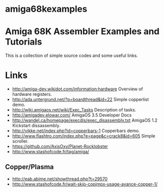 # amiga68kexamples

Amiga 68K Assembler Examples and Tutorials
==========================================

This is a collection of simple source codes and some useful links.


Links
=====

 * http://amiga-dev.wikidot.com/information:hardware Overview of hardware registers.
 * http://ada.untergrund.net/?p=boardthread&id=22 Simple copperlist demo.
 * http://wiki.amigaos.net/wiki/Exec_Tasks Description of tasks.
 * http://amigadev.elowar.com/ AmigaOS 3.5 Developer Docs
 * http://wandel.ca/homepage/execdis/exec_disassembly.txt AmigaOS 1.2 Kickstart dissassembly.
 * http://vikke.net/index.php?id=copperbars-1 Copperbars demo.
 * http://www.flashtro.com/index.php?e=page&c=crack8&id=605 Simple scroller.
 * https://github.com/AxisOxy/Planet-Rocklobster
 * http://www.stashofcode.fr/tag/amiga/

Copper/Plasma
-------------

 * http://eab.abime.net/showthread.php?t=29570
 * http://www.stashofcode.fr/wait-skip-copjmpx-usage-avance-copper-1/
